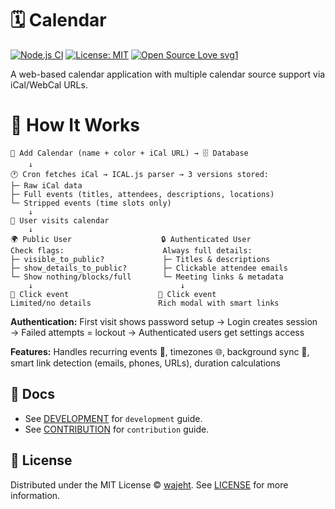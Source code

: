 # 🗓️ Calendar

[![Node.js CI](https://github.com/wajeht/calendar/actions/workflows/ci.yml/badge.svg?branch=main)](https://github.com/wajeht/calendar/actions/workflows/ci.yml)
[![License: MIT](https://img.shields.io/badge/License-MIT-blue.svg)](https://opensource.org/licenses/MIT)
[![Open Source Love svg1](https://badges.frapsoft.com/os/v1/open-source.svg?v=103)](https://github.com/wajeht/calendar)

A web-based calendar application with multiple calendar source support via iCal/WebCal URLs.

# 📖 How It Works

```
📝 Add Calendar (name + color + iCal URL) → 🗄️ Database
    ↓
🕐 Cron fetches iCal → ICAL.js parser → 3 versions stored:
├─ Raw iCal data
├─ Full events (titles, attendees, descriptions, locations)
└─ Stripped events (time slots only)
    ↓
👤 User visits calendar
    ↓
🌍 Public User                    🔒 Authenticated User
Check flags:                      Always full details:
├─ visible_to_public?             ├─ Titles & descriptions
├─ show_details_to_public?        ├─ Clickable attendee emails
└─ Show nothing/blocks/full       └─ Meeting links & metadata
    ↓                                 ↓
📱 Click event                    📱 Click event
Limited/no details               Rich modal with smart links
```

**Authentication:** First visit shows password setup → Login creates session → Failed attempts = lockout → Authenticated users get settings access

**Features:** Handles recurring events 🔄, timezones 🌐, background sync 📡, smart link detection (emails, phones, URLs), duration calculations

## 📑 Docs

- See [DEVELOPMENT](./docs/development.md) for `development` guide.
- See [CONTRIBUTION](./docs/contribution.md) for `contribution` guide.

## 📜 License

Distributed under the MIT License © [wajeht](https://github.com/wajeht). See [LICENSE](./LICENSE) for more information.
